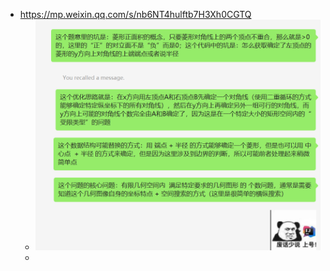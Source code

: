 - https://mp.weixin.qq.com/s/nb6NT4hulftb7H3Xh0CGTQ
	- ![image.png](../assets/image_1682084110909_0.png)
	-